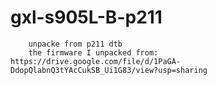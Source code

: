 # gxl-s905L-B-p211
        unpacke from p211 dtb
        the firmware I unpacked from: https://drive.google.com/file/d/1PaGA-DdopQlabnQ3tYAcCukSB_Ui1G83/view?usp=sharing
